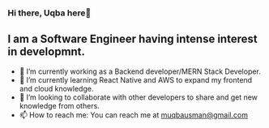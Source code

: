 ### Hi there, Uqba here👋

## I am a Software Engineer having intense interest in developmnt.

<!--
**Uqba-Usman/Uqba-Usman** is a ✨ _special_ ✨ repository because its `README.md` (this file) appears on your GitHub profile.

Here are some ideas to get you started:
-->
- 🔭 I’m currently working as a Backend developer/MERN Stack Developer.
- 🌱 I’m currently learning React Native and AWS to expand my frontend and cloud knowledge.
- 👯 I’m looking to collaborate with other developers to share and get new knowledge from others.
- 📫 How to reach me: You can reach me at <muqbausman@gmail.com>


